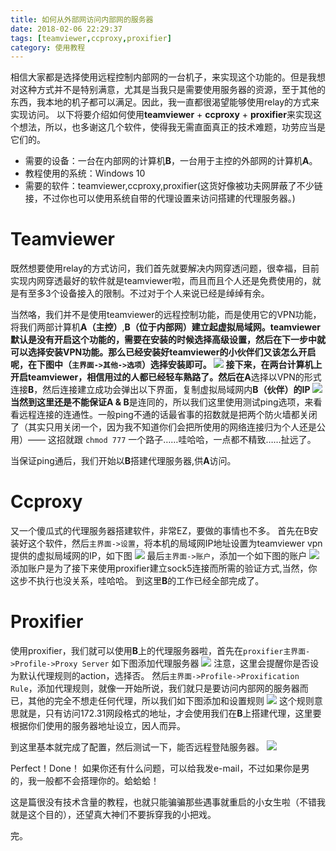 ```yaml
---
title: 如何从外部网访问内部网的服务器
date: 2018-02-06 22:29:37
tags: [teamviewer,ccproxy,proxifier]
category: 使用教程
---
```

相信大家都是选择使用远程控制内部网的一台机子，来实现这个功能的。但是我想对这种方式并不是特别满意，尤其是当我只是需要使用服务器的资源，至于其他的东西，我本地的机子都可以满足。因此，我一直都很渴望能够使用relay的方式来实现访问。
以下将要介绍如何使用**teamviewer** + **ccproxy** + **proxifier**来实现这个想法，所以，也多谢这几个软件，使得我无需直面真正的技术难题，功劳应当是它们的。
<!-- more -->

+ 需要的设备：一台在内部网的计算机**B**，一台用于主控的外部网的计算机**A**。
+ 教程使用的系统：Windows 10
+ 需要的软件：teamviewer,ccproxy,proxifier(这货好像被功夫网屏蔽了不少链接，不过你也可以使用系统自带的代理设置来访问搭建的代理服务器。)

# Teamviewer

既然想要使用relay的方式访问，我们首先就要解决内网穿透问题，很幸福，目前实现内网穿透最好的软件就是teamviewer啦，而且而且个人还是免费使用的，就是有至多3个设备接入的限制。不过对于个人来说已经是绰绰有余。

当然咯，我们并不是使用teamviewer的远程控制功能，而是使用它的VPN功能，将我们两部计算机**A（主控）**,**B（位于内部网）**建立起虚拟局域网。teamviewer默认是没有开启这个功能的，需要在安装的时候选择高级设置，然后在下一步中就可以选择安装VPN功能。那么已经安装好teamviewer的小伙伴们又该怎么开启呢，在下图中（`主界面->其他->选项`）选择安装即可。
![](/img/teamviewer_vpn.png)
接下来，在两台计算机上开启teamviewer，相信用过的人都已经轻车熟路了。然后在**A**选择以VPN的形式连接**B**，然后连接建立成功会弹出以下界面，复制虚拟局域网内**B（伙伴）**的IP
![](/img/teamviewer_vpn_connected.png)
当然到这里还是不能保证**A & B**是连同的，所以我们这里使用测试ping选项，来看看远程连接的连通性。一般ping不通的话最省事的招数就是把两个防火墙都关闭了（其实只用关闭一个，因为我不知道你们会把所使用的网络连接归为个人还是公用）—— 这招就跟 `chmod 777` 一个路子……哇哈哈，一点都不精致……扯远了。

当保证ping通后，我们开始以**B**搭建代理服务器,供**A**访问。

# Ccproxy

又一个傻瓜式的代理服务器搭建软件，非常EZ，要做的事情也不多。
首先在B安装好这个软件，然后`主界面->设置`，将本机的局域网IP地址设置为teamviewer vpn提供的虚拟局域网的IP，如下图
![](/img/ccproxy_setting.png)
最后`主界面->账户`，添加一个如下图的账户
![](/img/ccproxy_account.png)
添加账户是为了接下来使用proxifier建立sock5连接而所需的验证方式,当然，你这步不执行也没关系，哇哈哈。
到这里**B**的工作已经全部完成了。

# Proxifier

使用proxifier，我们就可以使用**B**上的代理服务器啦，首先在`proxifier主界面->Profile->Proxy Server`
如下图添加代理服务器
![](/img/proxifier_proxy_server.png)
注意，这里会提醒你是否设为默认代理规则的action，选择否。
然后`主界面->Profile->Proxification Rule`，添加代理规则，就像一开始所说，我们就只是要访问内部网的服务器而已，其他的完全不想走任何代理，所以我们如下图添加和设置规则
![](/img/proxifier_proxy_rule.png)
这个规则意思就是，只有访问172.31网段格式的地址，才会使用我们在**B**上搭建代理，这里要根据你们使用的服务器地址设立，因人而异。

到这里基本就完成了配置，然后测试一下，能否远程登陆服务器。
![](/img/ssh_to_server.png)

Perfect！Done！
如果你还有什么问题，可以给我发e-mail，不过如果你是男的，我一般都不会搭理你的。蛤蛤蛤！

这是篇很没有技术含量的教程，也就只能骗骗那些遇事就重启的小女生啦（不错我就是这个目的），还望真大神们不要拆穿我的小把戏。

完。